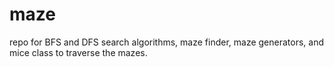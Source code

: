 maze
====

repo for BFS and DFS search algorithms, maze finder, maze generators, and mice class to traverse the mazes. 
